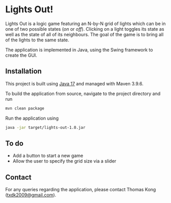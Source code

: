 # Lights Out!

Lights Out is a logic game featuring an N-by-N grid of lights which can be in one of two possible states (*on* or *off*). Clicking on a light toggles its state as well as the state of all of its neighbours. The goal of the game is to bring all of the lights to the same state.

The application is implemented in Java, using the Swing framework to create the GUI.

## Installation

This project is built using [Java 17](https://docs.aws.amazon.com/corretto/latest/corretto-17-ug/downloads-list.html) and managed with Maven 3.9.6.

To build the application from source, navigate to the project directory and run
```sh
mvn clean package
```

Run the application using
```sh
java -jar target/lights-out-1.0.jar
```

## To do
- Add a button to start a new game
- Allow the user to specify the grid size via a slider

## Contact

For any queries regarding the application, please contact Thomas Kong (txdk2009@gmail.com).
